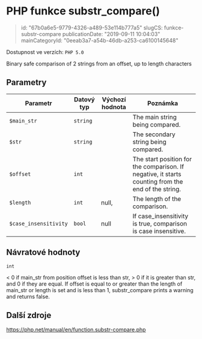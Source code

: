 PHP funkce substr_compare()
===========================

> id: "67b0a6e5-9779-4326-a489-53e114b777a5"
> slugCS: funkce-substr-compare
> publicationDate: "2019-09-11 10:04:03"
> mainCategoryId: "0eeab3a7-a54b-46db-a253-ca6100145648"

Dostupnost ve verzích: `PHP 5.0`

Binary safe comparison of 2 strings from an offset, up to length characters


Parametry
--------------

| Parametr | Datový typ | Výchozí hodnota | Poznámka |
|-----|-----|-----|-----|
| `$main_str` | `string` |  | The main string being compared. |
| `$str` | `string` |  | The secondary string being compared. |
| `$offset` | `int` |  | The start position for the comparison. If negative, it starts counting from the end of the string. |
| `$length` | `int` | null, | The length of the comparison. |
| `$case_insensitivity` | `bool` | null | If case_insensitivity is true, comparison is case insensitive. |


Návratové hodnoty
----------------

`int`

&lt; 0 if main_str from position
offset is less than str, &gt;
0 if it is greater than str, and 0 if they are equal.
If offset is equal to or greater than the length of
main_str or length is set and
is less than 1, substr_compare prints a warning and returns
false.

Další zdroje
------------

https://php.net/manual/en/function.substr-compare.php
